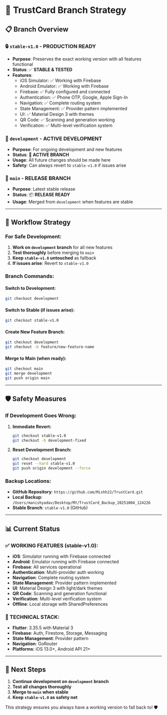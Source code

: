 # 🌿 TrustCard Branch Strategy

## 📋 **Branch Overview**

### **🔒 `stable-v1.0` - PRODUCTION READY**
- **Purpose**: Preserves the exact working version with all features functional
- **Status**: ✅ **STABLE & TESTED**
- **Features**: 
  - iOS Simulator: ✅ Working with Firebase
  - Android Emulator: ✅ Working with Firebase
  - Firebase: ✅ Fully configured and connected
  - Authentication: ✅ Phone OTP, Google, Apple Sign-In
  - Navigation: ✅ Complete routing system
  - State Management: ✅ Provider pattern implemented
  - UI: ✅ Material Design 3 with themes
  - QR Code: ✅ Scanning and generation working
  - Verification: ✅ Multi-level verification system

### **🚀 `development` - ACTIVE DEVELOPMENT**
- **Purpose**: For ongoing development and new features
- **Status**: 🔄 **ACTIVE BRANCH**
- **Usage**: All future changes should be made here
- **Safety**: Can always revert to `stable-v1.0` if issues arise

### **📱 `main` - RELEASE BRANCH**
- **Purpose**: Latest stable release
- **Status**: 📦 **RELEASE READY**
- **Usage**: Merged from `development` when features are stable

---

## 🔄 **Workflow Strategy**

### **For Safe Development:**
1. **Work on `development` branch** for all new features
2. **Test thoroughly** before merging to `main`
3. **Keep `stable-v1.0` untouched** as fallback
4. **If issues arise**: Revert to `stable-v1.0`

### **Branch Commands:**

#### **Switch to Development:**
```bash
git checkout development
```

#### **Switch to Stable (if issues arise):**
```bash
git checkout stable-v1.0
```

#### **Create New Feature Branch:**
```bash
git checkout development
git checkout -b feature/new-feature-name
```

#### **Merge to Main (when ready):**
```bash
git checkout main
git merge development
git push origin main
```

---

## 🛡️ **Safety Measures**

### **If Development Goes Wrong:**
1. **Immediate Revert:**
   ```bash
   git checkout stable-v1.0
   git checkout -b development-fixed
   ```

2. **Reset Development Branch:**
   ```bash
   git checkout development
   git reset --hard stable-v1.0
   git push origin development --force
   ```

### **Backup Locations:**
- **GitHub Repository**: `https://github.com/Mishh22/TrustCard.git`
- **Local Backup**: `/Users/manishyadav/Desktop/MY/TrustCard_Backup_20251004_124226`
- **Stable Branch**: `stable-v1.0` (GitHub)

---

## 📊 **Current Status**

### **✅ WORKING FEATURES (stable-v1.0):**
- **iOS**: Simulator running with Firebase connected
- **Android**: Emulator running with Firebase connected
- **Firebase**: All services operational
- **Authentication**: Multi-provider auth working
- **Navigation**: Complete routing system
- **State Management**: Provider pattern implemented
- **UI**: Material Design 3 with light/dark themes
- **QR Code**: Scanning and generation functional
- **Verification**: Multi-level verification system
- **Offline**: Local storage with SharedPreferences

### **🔧 TECHNICAL STACK:**
- **Flutter**: 3.35.5 with Material 3
- **Firebase**: Auth, Firestore, Storage, Messaging
- **State Management**: Provider pattern
- **Navigation**: GoRouter
- **Platforms**: iOS 13.0+, Android API 21+

---

## 🎯 **Next Steps**

1. **Continue development on `development` branch**
2. **Test all changes thoroughly**
3. **Merge to `main` when stable**
4. **Keep `stable-v1.0` as safety net**

This strategy ensures you always have a working version to fall back to! 🛡️
